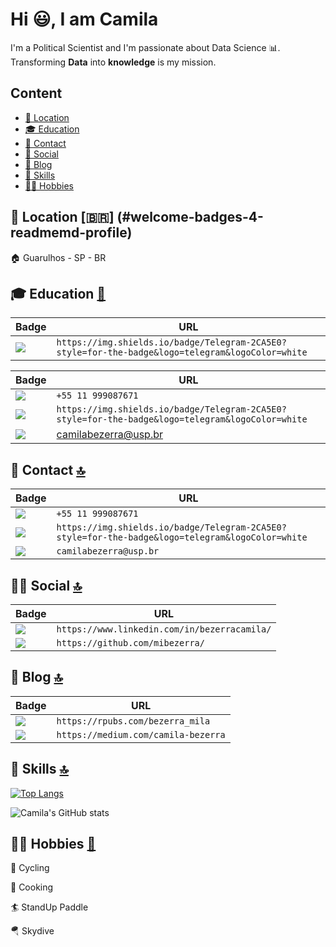 # Hi :smiley:, I am Camila

I'm a Political Scientist and I'm passionate about Data Science :bar_chart:. Transforming **Data** into **knowledge** is my mission.

## Content

- [📍  Location](#-location-)
- [🎓 Education](#-education-)
- [📱 Contact](#-contact-)
- [👨 Social](#-social-)
- [📝 Blog](#-blog-)
- [🚀 Skills](#-skills-)
- [🚴‍♀️ Hobbies](#-Hobbies-)

## 📍  Location [:brazil:] (#welcome-badges-4-readmemd-profile)

🏠 Guarulhos - SP - BR

## 🎓 Education [🥇](#welcome-badges-4-readmemd-profile)

Badge | URL
------------ | -------------
<img src="https://img.shields.io/badge/USP-2CA5E0?style=for-the-badge&logoColor=white" /> | `https://img.shields.io/badge/Telegram-2CA5E0?style=for-the-badge&logo=telegram&logoColor=white`


Badge | URL
------------ | -------------
<img src="https://img.shields.io/badge/WhatsApp-25D366?style=for-the-badge&logo=whatsapp&logoColor=white" /> | `+55 11 999087671`
<img src="https://img.shields.io/badge/Telegram-2CA5E0?style=for-the-badge&logo=telegram&logoColor=white" /> | `https://img.shields.io/badge/Telegram-2CA5E0?style=for-the-badge&logo=telegram&logoColor=white`
<img src="https://img.shields.io/badge/Gmail-D14836?style=for-the-badge&logo=gmail&logoColor=white" /> | camilabezerra@usp.br

## 📱 Contact [🔝](#welcome-badges-4-readmemd-profile)


Badge | URL
------------ | -------------
<img src="https://img.shields.io/badge/WhatsApp-25D366?style=for-the-badge&logo=whatsapp&logoColor=white" /> | `+55 11 999087671`
<img src="https://img.shields.io/badge/Telegram-2CA5E0?style=for-the-badge&logo=telegram&logoColor=white" /> | `https://img.shields.io/badge/Telegram-2CA5E0?style=for-the-badge&logo=telegram&logoColor=white`
<img src="https://img.shields.io/badge/Gmail-D14836?style=for-the-badge&logo=gmail&logoColor=white" /> | `camilabezerra@usp.br`


## 👨👩 Social [🔝](#welcome-badges-4-readmemd-profile)

Badge | URL
------------ | -------------
<img src="https://img.shields.io/badge/LinkedIn-0077B5?style=for-the-badge&logo=linkedin&logoColor=white" /> | `https://www.linkedin.com/in/bezerracamila/`
<img src="https://img.shields.io/badge/GitHub-100000?style=for-the-badge&logo=github&logoColor=white" /> | `https://github.com/mibezerra/`


## 📝 Blog [🔝](#welcome-badges-4-readmemd-profile)

Badge | URL
------------ | -------------
<img src="https://img.shields.io/badge/Medium-12100E?style=for-the-badge&logo=medium&logoColor=white" /> | `https://rpubs.com/bezerra_mila`
<img src="https://img.shields.io/badge/rpubs-276DC3?style=for-the-badge&logo=rpubs&logoColor=white" /> | `https://medium.com/camila-bezerra`


## 🚀 Skills [🔝](#welcome-badges-4-readmemd-profile)

[![Top Langs](https://github-readme-stats.vercel.app/api/top-langs/?username=mibezerra)](https://github.com/mibezerra/github-readme-stats&&theme=radical)



![Camila's GitHub stats](https://github-readme-stats.vercel.app/api?username=mibezerra&show_icons=true)


## 🚴‍♀️ Hobbies [🥘](#welcome-badges-4-readmemd-profile)

🚴 Cycling

🍲 Cooking

🏄 StandUp Paddle

🪂 Skydive




